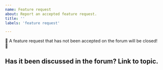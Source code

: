 ```yaml
---
name: Feature request
about: Report an accepted feature request.
title: ''
labels: 'feature request'

---
```


<!--
  Please search open issues first - many features have already been requested!
-->

🚨 A feature request that has not been accepted on the forum will be closed! 🚨

## Has it been discussed in the forum? Link to topic.
<!--
  Feature requests must be discussed and accepted in the forum first. https://discourse.joplinapp.org
  Please provide a link to the topic.
  Feature requests without a link to the discussion/topic on the forum will be closed.
-->
